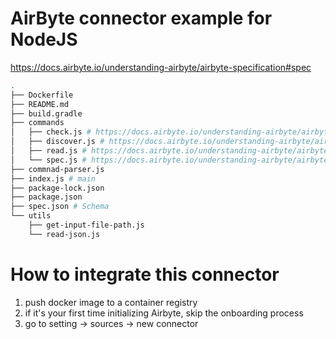 # AirByte connector example for NodeJS

https://docs.airbyte.io/understanding-airbyte/airbyte-specification#spec


```bash
.
├── Dockerfile
├── README.md
├── build.gradle
├── commands
│   ├── check.js # https://docs.airbyte.io/understanding-airbyte/airbyte-specification#check
│   ├── discover.js # https://docs.airbyte.io/understanding-airbyte/airbyte-specification#discover
│   ├── read.js # https://docs.airbyte.io/understanding-airbyte/airbyte-specification#read
│   └── spec.js # https://docs.airbyte.io/understanding-airbyte/airbyte-specification#spec
├── commnad-parser.js
├── index.js # main
├── package-lock.json
├── package.json
├── spec.json # Schema
└── utils
    ├── get-input-file-path.js
    └── read-json.js
```


# How to integrate this connector

1) push docker image to a container registry
2) if it's your first time initializing Airbyte, skip the onboarding process
3) go to setting -> sources -> new connector
